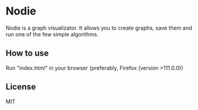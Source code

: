 # Nodie

Nodie is a graph visualizator. It allows you to create graphs, save them and run one of the few simple algorithms.


## How to use
Run "index.html" in your browser (preferably, Firefox (version >111.0.0))



## License
MIT